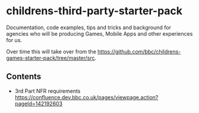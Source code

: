 # childrens-third-party-starter-pack
Documentation, code examples, tips and tricks and background for agencies who will be producing Games, Mobile Apps and other experiences for us.

Over time this will take over from the https://github.com/bbc/childrens-games-starter-pack/tree/master/src.

## Contents

- 3rd Part NFR requirements
https://confluence.dev.bbc.co.uk/pages/viewpage.action?pageId=142192603

